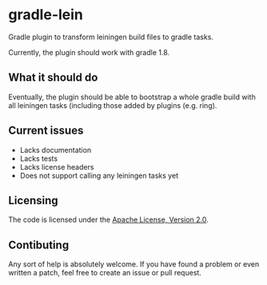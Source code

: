 gradle-lein
===========

Gradle plugin to transform leiningen build files to gradle tasks.

Currently, the plugin should work with gradle 1.8.

## What it should do
Eventually, the plugin should be able to bootstrap a whole gradle build with all leiningen tasks (including those added by plugins (e.g. ring).

## Current issues
* Lacks documentation
* Lacks tests
* Lacks license headers
* Does not support calling any leiningen tasks yet

## Licensing
The code is licensed under the [Apache License, Version 2.0](http://www.apache.org/licenses/LICENSE-2.0).


## Contibuting
Any sort of help is absolutely welcome. If you have found a problem or even written a patch, feel free to create an issue or pull request.